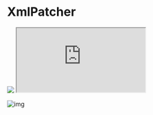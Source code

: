﻿# XmlPatcher

<img src="docascode.azurewebsites.net/redirect/Start..r>Right;Right..u>UP" />

<iframe src="https://docascode.azurewebsites.net/redirect/"></iframe>

![img](https://docascode.azurewebsites.net/redirect/Start..r>Right;Right..u>UP)
